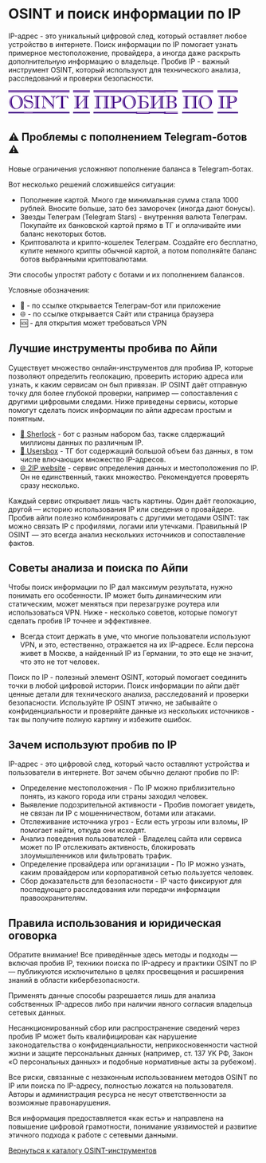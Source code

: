 # OSINT и поиск информации по IP
IP-адрес - это уникальный цифровой след, который оставляет любое устройство в интернете. Поиск информации по IP помогает узнать примерное местоположение, провайдера, а иногда даже раскрыть дополнительную информацию о владельце. Пробив IP - важный инструмент OSINT, который используют для технического анализа, расследований и проверки безопасности.

![OSINT и пробив по IP](OSINT%20и%20пробив%20по%20IP.jpg)

## ⚠️ Проблемы с пополнением Telegram-ботов ⚠️
Новые ограничения усложняют пополнение баланса в Telegram-ботах.

Вот несколько решений сложившейся ситуации:
* Пополнение картой. Много где минимальная сумма стала 1000 рублей. Вносите больше, зато без заморочек (иногда дают бонусы).
* Звезды Телеграм (Telegram Stars) - внутренняя валюта Телеграм. Покупайте их банковской картой прямо в ТГ и оплачивайте ими баланс некоторых ботов.
* Криптовалюта и крипто-кошелек Телеграм. Создайте его бесплатно, купите немного крипты обычной картой, а потом пополняйте баланс ботов выбранными криптовалютами.

Эти способы упростят работу с ботами и их пополнением балансов.

Условные обозначения:
* 📲 - по ссылке открывается Телеграм-бот или приложение
* 🌐 - по ссылке открывается Сайт или страница браузера
* 🆘 - для открытия может требоваться VPN

## Лучшие инструменты пробива по Айпи
Существует множество онлайн-инструментов для пробива IP, которые позволяют определить геолокацию, проверить историю адреса или узнать, к каким сервисам он был привязан. IP OSINT даёт отправную точку для более глубокой проверки, например — сопоставления с другими цифровыми следами. Ниже приведены сервисы, которые помогут сделать поиск информации по айпи адресам простым и понятным.

* [📲 Sherlock](https://t.me/pojssk666bot_bot?start=_ref_9pyalm_JJwlz5) - бот с разным набором баз, также слдержащий миллионы данных по различным IP.
* [📲 Usersbox](https://t.me/leak_checker01_bot?start=NDA2ODQwMTU5) - ТГ бот содержащий большой объем баз данных, в том числе влючающих множество IP-адресов.
* [🌐 2IP website](https://2ip.ru/whois/) - сервис определения данных и местоположения по IP. Он не единственный, таких множество. Рекомендуется проверять сразу несколько.

Каждый сервис открывает лишь часть картины. Один даёт геолокацию, другой — историю использования IP или сведения о провайдере. Пробив айпи полезно комбинировать с другими методами OSINT: так можно связать IP с профилями, логами или утечками. Правильный IP OSINT — это всегда анализ нескольких источников и сопоставление фактов.

## Советы анализа и поиска по Айпи
Чтобы поиск информации по IP дал максимум результата, нужно понимать его особенности. IP может быть динамическим или статическим, может меняться при перезагрузке роутера или использоваться VPN. Ниже - несколько советов, которые помогут сделать пробив IP точнее и эффективнее.

* Всегда стоит держать в уме, что многие пользователи используют VPN, и это, естественно, отражается на их IP-адресе. Если персона живет в Москве, а найденный IP из Германии, то это еще не значит, что это не тот человек.

Поиск по IP - полезный элемент OSINT, который помогает соединить точки в любой цифровой истории. Поиск информации по айпи даёт ценные детали для технического анализа, расследований и проверки безопасности. Используйте IP OSINT этично, не забывайте о конфиденциальности и проверяйте данные из нескольких источников - так вы получите полную картину и избежите ошибок.

## Зачем используют пробив по IP
IP-адрес - это цифровой след, который часто оставляют устройства и пользователи в интернете. Вот зачем обычно делают пробив по IP:
* Определение местоположения - По IP можно приблизительно понять, из какого города или страны заходил человек.
* Выявление подозрительной активности - Пробив помогает увидеть, не связан ли IP с мошенничеством, ботами или атаками.
* Отслеживание источника угроз - Если есть угрозы или взломы, IP помогает найти, откуда они исходят.
* Анализ поведения пользователей - Владелец сайта или сервиса может по IP отслеживать активность, блокировать злоумышленников или фильтровать трафик.
* Определение провайдера или организации - По IP можно узнать, каким провайдером или корпоративной сетью пользуется человек.
* Сбор доказательств для безопасности - IP часто фиксируют для последующего расследования или передачи информации правоохранителям.

## Правила использования и юридическая оговорка
Обратите внимание! Все приведённые здесь методы и подходы — включая пробив IP, техники поиска по IP-адресу и практики OSINT по IP — публикуются исключительно в целях просвещения и расширения знаний в области кибербезопасности.

Применять данные способы разрешается лишь для анализа собственных IP-адресов либо при наличии явного согласия владельца сетевых данных.

Несанкционированный сбор или распространение сведений через пробив IP может быть квалифицирован как нарушение законодательства о конфиденциальности, неприкосновенности частной жизни и защите персональных данных (например, ст. 137 УК РФ, Закон «О персональных данных» и подобные нормативные акты за рубежом).

Все риски, связанные с незаконным использованием методов OSINT по IP или поиска по IP-адресу, полностью ложатся на пользователя. Авторы и администрация ресурса не несут ответственности за возможные правонарушения.

Вся информация предоставляется «как есть» и направлена на повышение цифровой грамотности, понимание уязвимостей и развитие этичного подхода к работе с сетевыми данными.

[Вернуться к каталогу OSINT-инструментов](https://github.com/OSINT-searcher/probiv_i_OSINT_instrumenti)
